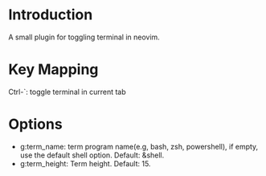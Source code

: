 # Introduction
A small plugin for toggling terminal in neovim.

# Key Mapping
Ctrl-`: toggle terminal in current tab

# Options
- g:term_name: term program name(e.g, bash, zsh, powershell), if
empty, use the default shell option. Default: &shell.
- g:term_height: Term height. Default: 15.
